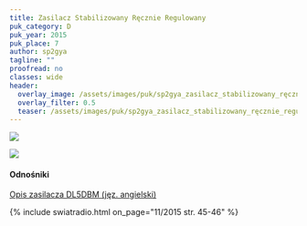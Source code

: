 ```yaml
---
title: Zasilacz Stabilizowany Ręcznie Regulowany
puk_category: D
puk_year: 2015
puk_place: 7
author: sp2gya
tagline: ""
proofread: no
classes: wide
header:
  overlay_image: /assets/images/puk/sp2gya_zasilacz_stabilizowany_ręcznie_regulowany.jpg
  overlay_filter: 0.5
  teaser: /assets/images/puk/sp2gya_zasilacz_stabilizowany_ręcznie_regulowany.jpg
---
```






 



![](assets/data/img/projects/2015-7-0.jpg) 


![](assets/img/work-in-progress.jpg) 


#### Odnośniki

[Opis zasilacza DL5DBM (jęz. angielski)](http://dl5dbm.darc.de/20a_e.pdf)

 



{% include swiatradio.html on_page="11/2015 str. 45-46" %}

 





 


